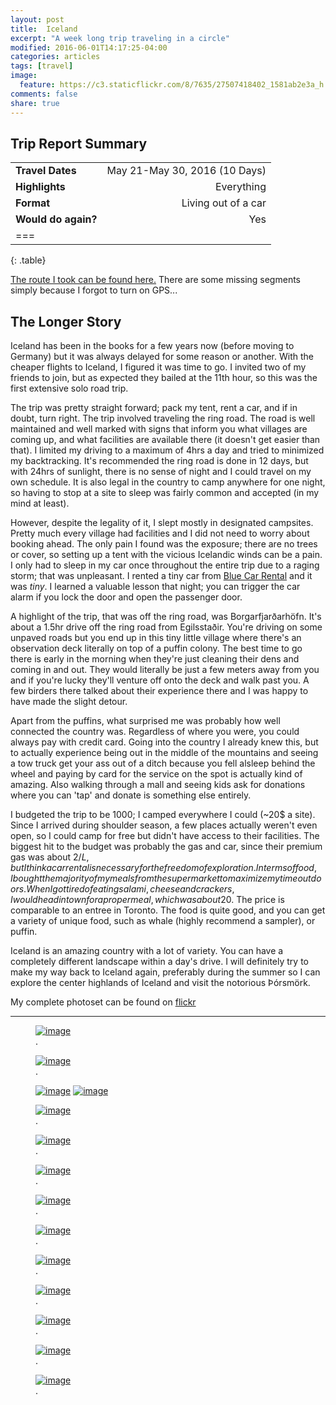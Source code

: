 ```yaml
---
layout: post
title:  Iceland
excerpt: "A week long trip traveling in a circle"
modified: 2016-06-01T14:17:25-04:00
categories: articles
tags: [travel]
image:
  feature: https://c3.staticflickr.com/8/7635/27507418402_1581ab2e3a_h.jpg
comments: false
share: true
---
```


## Trip Report Summary

|                       |                   |
|:----------------------|------------------:|
| **Travel Dates**		| May 21-May 30, 2016 (10 Days)	|
| **Highlights**		| Everything 					|
| **Format** 			| Living out of a car 			|
| **Would do again?** 	| Yes 							|
| ===
{: .table}

[The route I took can be found here.](https://drive.google.com/open?id=1ptq7fA4QI0KUYYLTHtYd_NG0Ghs&usp=sharing)  There are some missing segments simply because I forgot to turn on GPS...

## The Longer Story

Iceland has been in the books for a few years now (before moving to Germany) but it was always delayed for some reason or another. With the cheaper flights to Iceland, I figured it was time to go. I invited two of my friends to join, but as expected they bailed at the 11th hour, so this was the first extensive solo road trip.

The trip was pretty straight forward; pack my tent, rent a car, and if in doubt, turn right. The trip involved traveling the ring road. The road is well maintained and well marked with signs that inform you what villages are coming up, and what facilities are available there (it doesn't get easier than that). I limited my driving to a maximum of 4hrs a day and tried to minimized my backtracking. It's recommended the ring road is done in 12 days, but with 24hrs of sunlight, there is no sense of night and I could travel on my own schedule. It is also legal in the country to camp anywhere for one night, so having to stop at a site to sleep was fairly common and accepted (in my mind at least).

However, despite the legality of it, I slept mostly in designated campsites. Pretty much every village had facilities and I did not need to worry about booking ahead. The only pain I found was the exposure; there are no trees or cover, so setting up a tent with the vicious Icelandic winds can be a pain. I only had to sleep in my car once throughout the entire trip due to a raging storm; that was unpleasant. I rented a tiny car from [Blue Car Rental](http://www.bluecarrental.is/) and it was _tiny_. I learned a valuable lesson that night; you can trigger the car alarm if you lock the door and open the passenger door.

A highlight of the trip, that was off the ring road, was Borgarfjarðarhöfn. It's about a 1.5hr drive off the ring road from Egilsstaðir. You're driving on some unpaved roads but you end up in this tiny little village where there's an observation deck literally on top of a puffin colony. The best time to go there is early in the morning when they're just cleaning their dens and coming in and out. They would literally be just a few meters away from you and if you're lucky they'll venture off onto the deck and walk past you. A few birders there talked about their experience there and I was happy to have made the slight detour.

Apart from the puffins, what surprised me was probably how well connected the country was. Regardless of where you were, you could always pay with credit card. Going into the country I already knew this, but to actually experience being out in the middle of the mountains and seeing a tow truck get your ass out of a ditch because you fell alsleep behind the wheel and paying by card for the service on the spot is actually kind of amazing. Also walking through a mall and seeing kids ask for donations where you can 'tap' and donate is something else entirely. 

I budgeted the trip to be 1000; I camped everywhere I could (~20$ a site). Since I arrived during shoulder season, a few places actually weren't even open, so I could camp for free but didn't have access to their facilities. The biggest hit to the budget was probably the gas and car, since their premium gas was about 2$/L, but I think a car rental is necessary for the freedom of exploration. In terms of food, I bought the majority of my meals from the supermarket to maximize my time outdoors. When I got tired of eating salami, cheese and crackers, I would head in town for a proper meal, which was about 20$. The price is comparable to an entree in Toronto. The food is quite good, and you can get a variety of unique food, such as whale (highly recommend a sampler), or puffin. 

Iceland is an amazing country with a lot of variety. You can have a completely different landscape within a day's drive. I will definitely try to make my way back to Iceland again, preferably during the summer so I can explore the center highlands of Iceland and visit the notorious Þórsmörk. 

My complete photoset can be found on [flickr](https://www.flickr.com/photos/stephen-oung/sets/72157666671586773)

---

<figure>
	<a href="https://c7.staticflickr.com/8/7325/27025457174_0693246736_h.jpg"><img src="https://c7.staticflickr.com/8/7325/27025457174_21db8ebcf0_b.jpg" alt="image"></a>
	<figcaption><a href="https://www.flickr.com/photos/stephen-oung/27025457174/in/album-72157666671586773/" title=""></a>.</figcaption>
</figure>

<figure>
	<a href="https://c6.staticflickr.com/8/7434/27606772085_d19c45f2f9_h.jpg"><img src="https://c6.staticflickr.com/8/7434/27606772085_0afc4f246f_b.jpg" alt="image"></a>
	<figcaption><a href="https://www.flickr.com/photos/stephen-oung/27606772085/in/album-72157666671586773/" title=""></a>.</figcaption>
</figure>

<figure class="half">
	<a href="https://c8.staticflickr.com/8/7337/27026434863_ce43c403a0_h.jpg"><img src="https://c8.staticflickr.com/8/7337/27026434863_a0b0daf1a5_b.jpg" alt="image"></a>
	<a href="https://c8.staticflickr.com/8/7367/27026492983_7b56734b38_h.jpg"><img src="https://c8.staticflickr.com/8/7367/27026492983_9d673b0816_b.jpg" alt="image"></a>
</figure>

<figure>
	<a href="https://c5.staticflickr.com/8/7232/26818144524_7318beaa82_h.jpg"><img src="https://c5.staticflickr.com/8/7232/26818144524_cf6b37cc75_b.jpg" alt="image"></a>
	<figcaption><a href="https://www.flickr.com/photos/stephen-oung/26818144524/in/album-72157666671586773/" title=""></a>.</figcaption>
</figure>

<figure>
	<a href="https://c1.staticflickr.com/8/7246/26996701424_38c2147647_h.jpg"><img src="https://c1.staticflickr.com/8/7246/26996701424_b04f8764e7_b.jpg" alt="image"></a>
	<figcaption><a href="https://www.flickr.com/photos/stephen-oung/26996701424/in/album-72157666671586773/" title=""></a>.</figcaption>
</figure>

<figure>
	<a href="https://c3.staticflickr.com/8/7707/26996709674_93913f490a_h.jpg"><img src="https://c3.staticflickr.com/8/7707/26996709674_5dbca66125_b.jpg" alt="image"></a>
	<figcaption><a href="https://www.flickr.com/photos/stephen-oung/26996709674/in/album-72157666671586773/" title=""></a>.</figcaption>
</figure>

<figure>
	<a href="https://c8.staticflickr.com/8/7655/26997670863_20588615b6_h.jpg"><img src="https://c8.staticflickr.com/8/7655/26997670863_f4e87a9247_b.jpg" alt="image"></a>
	<figcaption><a href="https://www.flickr.com/photos/stephen-oung/26997670863/in/album-72157666671586773/" title=""></a>.</figcaption>
</figure>

<figure>
	<a href="https://c7.staticflickr.com/8/7252/27507434222_329ce7d360_h.jpg"><img src="https://c7.staticflickr.com/8/7252/27507434222_07c61c743f_b.jpg" alt="image"></a>
	<figcaption><a href="https://www.flickr.com/photos/stephen-oung/27507434222/in/album-72157666671586773/" title=""></a>.</figcaption>
</figure>

<figure>
	<a href="https://c7.staticflickr.com/8/7399/27601949446_29417be35a_h.jpg"><img src="https://c7.staticflickr.com/8/7399/27601949446_6d1875eb14_b.jpg" alt="image"></a>
	<figcaption><a href="https://www.flickr.com/photos/stephen-oung/27601949446/in/album-72157666671586773/" title=""></a>.</figcaption>
</figure>

<figure>
	<a href="https://c1.staticflickr.com/8/7231/27358126720_886ba6c7cc_h.jpg"><img src="https://c1.staticflickr.com/8/7231/27358126720_69c38716d0_b.jpg" alt="image"></a>
	<figcaption><a href="https://www.flickr.com/photos/stephen-oung/27358126720/in/album-72157666671586773/" title=""></a>.</figcaption>
</figure>

<figure>
	<a href="https://c4.staticflickr.com/8/7373/27026503123_b5b746d329_h.jpg"><img src="https://c4.staticflickr.com/8/7373/27026503123_ee22f0762e_b.jpg" alt="image"></a>
	<figcaption><a href="https://www.flickr.com/photos/stephen-oung/27026503123/in/album-72157666671586773/" title=""></a>.</figcaption>
</figure>

<figure>
	<a href="https://c1.staticflickr.com/8/7590/27393391072_17dc5e9a92_h.jpg"><img src="https://c1.staticflickr.com/8/7590/27393391072_56c567f77e_b.jpg" alt="image"></a>
	<figcaption><a href="https://www.flickr.com/photos/stephen-oung/27393391072/in/album-72157666671586773/" title=""></a>.</figcaption>
</figure>

<figure>
	<a href="https://c3.staticflickr.com/8/7655/27507390922_557054d218_h.jpg"><img src="https://c3.staticflickr.com/8/7655/27507390922_1036d3524e_b.jpg" alt="image"></a>
	<figcaption><a href="https://www.flickr.com/photos/stephen-oung/27507390922/in/album-72157666671586773/" title=""></a>.</figcaption>
</figure>
